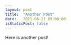 ```yaml
---
layout: post
title:  "Another Post"
date:   2021-06-21 09:00:00
isStaticPost: false
---
```

Here is another post!